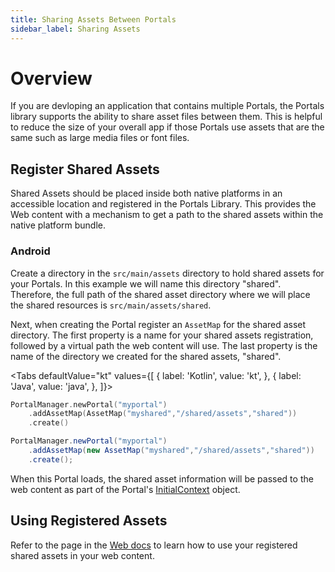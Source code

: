 ```yaml
---
title: Sharing Assets Between Portals
sidebar_label: Sharing Assets
---
```


# Overview

If you are devloping an application that contains multiple Portals, the Portals library supports the ability to share asset files between them. This is helpful to reduce the size of your overall app if those Portals use assets that are the same such as large media files or font files.

## Register Shared Assets

Shared Assets should be placed inside both native platforms in an accessible location and registered in the Portals Library. This provides the Web content with a mechanism to get a path to the shared assets within the native platform bundle.

### Android

Create a directory in the `src/main/assets` directory to hold shared assets for your Portals. In this example we will name this directory "shared". Therefore, the full path of the shared asset directory where we will place the shared resources is `src/main/assets/shared`.

Next, when creating the Portal register an `AssetMap` for the shared asset directory. The first property is a name for your shared assets registration, followed by a virtual path the web content will use. The last property is the name of the directory we created for the shared assets, "shared".

<Tabs
defaultValue="kt"
values={[
{ label: 'Kotlin', value: 'kt', },
{ label: 'Java', value: 'java', },
]}>
<TabItem value="kt">

```kotlin
PortalManager.newPortal("myportal")
    .addAssetMap(AssetMap("myshared","/shared/assets","shared"))
    .create()
```

</TabItem>
<TabItem value="java">

```java
PortalManager.newPortal("myportal")
    .addAssetMap(new AssetMap("myshared","/shared/assets","shared"))
    .create();
```

</TabItem>
</Tabs>

When this Portal loads, the shared asset information will be passed to the web content as part of the Portal's [InitialContext](./portals-plugin#initialcontext) object.

## Using Registered Assets

Refer to the page in the [Web docs](../../for-web/sharing-assets) to learn how to use your registered shared assets in your web content.
